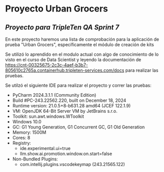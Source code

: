 # Proyecto Urban Grocers 

## _Proyecto para TripleTen QA Sprint 7_

En este proyecto haremos una lista de comprobación para la aplicación de prueba "Urban Grocers", específicamente el módulo de creación de kits

Se utilizó lo aprendido en el modulo actual con algo de conocimiento de lo visto en el curso de Data Scientist y leyendo la documentación de https://cnt-00325675-2c3c-4aef-b3b7-805610c2765a.containerhub.tripleten-services.com/docs para realizar las pruebas.

Se utilzó el siguiente IDE para realizar el proyecto y correr las pruebas:
- PyCharm 2024.3.1.1 (Community Edition)
- Build #PC-243.22562.220, built on December 18, 2024
- Runtime version: 21.0.5+8-b631.28 amd64 (JCEF 122.1.9)
- VM: OpenJDK 64-Bit Server VM by JetBrains s.r.o.
- Toolkit: sun.awt.windows.WToolkit
- Windows 10.0
- GC: G1 Young Generation, G1 Concurrent GC, G1 Old Generation
- Memory: 1500M
- Cores: 8
- Registry:
  - ide.experimental.ui=true
  - llm.show.ai.promotion.window.on.start=false
- Non-Bundled Plugins:
  - com.intellij.plugins.vscodekeymap (243.21565.122)
